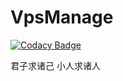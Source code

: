 # VpsManage

[![Codacy Badge](https://api.codacy.com/project/badge/Grade/996e96005a19486a9687a7cab0dfed02)](https://app.codacy.com/app/K1ngSton/vps-manage?utm_source=github.com&utm_medium=referral&utm_content=cheneyjuu/vps-manage&utm_campaign=Badge_Grade_Dashboard)

君子求诸己 小人求诸人


